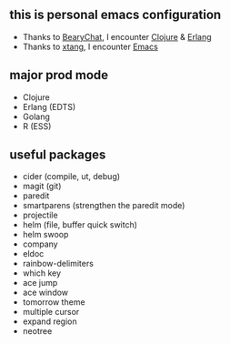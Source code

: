 ## this is personal emacs configuration

- Thanks to [BearyChat](https://bearychat.com), I encounter [Clojure](https://clojure.org/) & [Erlang](https://www.erlang.org/)
- Thanks to [xtang](https://github.com/xtang), I encounter [Emacs](https://www.gnu.org/software/emacs/)

## major prod mode

- Clojure
- Erlang (EDTS)
- Golang
- R (ESS)

## useful packages
 - cider (compile, ut, debug)
 - magit (git)
 - paredit
 - smartparens (strengthen the paredit mode)
 - projectile
 - helm (file, buffer quick switch)
 - helm swoop
 - company
 - eldoc
 - rainbow-delimiters
 - which key
 - ace jump
 - ace window
 - tomorrow theme
 - multiple cursor
 - expand region
 - neotree
 
